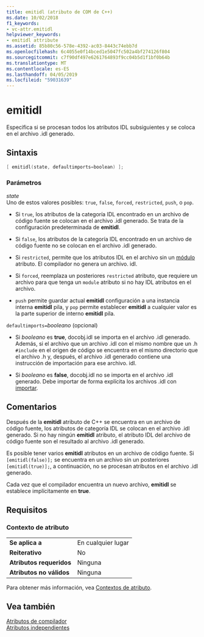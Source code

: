 ```yaml
---
title: emitidl (atributo de COM de C++)
ms.date: 10/02/2018
f1_keywords:
- vc-attr.emitidl
helpviewer_keywords:
- emitidl attribute
ms.assetid: 85b80c56-578e-4392-ac03-8443c74ebb7d
ms.openlocfilehash: 6c4055e0f14bced1e5047fc502a4bf274126f804
ms.sourcegitcommit: c7f90df497e6261764893f9cc04b5d1f1bf0b64b
ms.translationtype: MT
ms.contentlocale: es-ES
ms.lasthandoff: 04/05/2019
ms.locfileid: "59031639"
---
```

# <a name="emitidl"></a>emitidl

Especifica si se procesan todos los atributos IDL subsiguientes y se coloca en el archivo .idl generado.

## <a name="syntax"></a>Sintaxis

```cpp
[ emitidl(state, defaultimports=boolean) ];
```

### <a name="parameters"></a>Parámetros

*state*<br/>
Uno de estos valores posibles: `true`, `false`, `forced`, `restricted`, `push`, o `pop`.

- Si `true`, los atributos de la categoría IDL encontrado en un archivo de código fuente se colocan en el archivo .idl generado. Se trata de la configuración predeterminada de **emitidl**.

- Si `false`, los atributos de la categoría IDL encontrado en un archivo de código fuente no se colocan en el archivo .idl generado.

- Si `restricted`, permite que los atributos IDL en el archivo sin un [módulo](module-cpp.md) atributo. El compilador no genera un archivo. idl.

- Si `forced`, reemplaza un posteriores `restricted` atributo, que requiere un archivo para que tenga un `module` atributo si no hay IDL atributos en el archivo.

- `push` permite guardar actual **emitidl** configuración a una instancia interna **emitidl** pila, y `pop` permite establecer **emitidl** a cualquier valor es la parte superior de interno **emitidl** pila.

`defaultimports=`*booleano* \(opcional)

- Si *booleano* es **true**, docobj.idl se importa en el archivo .idl generado. Además, si el archivo que un archivo .idl con el mismo nombre que un .h `#include` en el origen de código se encuentra en el mismo directorio que el archivo .h y, después, el archivo .idl generado contiene una instrucción de importación para ese archivo. idl.

- Si *booleano* es **false**, docobj.idl no se importa en el archivo .idl generado. Debe importar de forma explícita los archivos .idl con [importar](import.md).

## <a name="remarks"></a>Comentarios

Después de la **emitidl** atributo de C++ se encuentra en un archivo de código fuente, los atributos de categoría IDL se colocan en el archivo .idl generado. Si no hay ningún **emitidl** atributo, el atributo IDL del archivo de código fuente son el resultado al archivo .idl generado.

Es posible tener varios **emitidl** atributos en un archivo de código fuente. Si `[emitidl(false)];` se encuentra en un archivo sin un posteriores `[emitidl(true)];`, a continuación, no se procesan atributos en el archivo .idl generado.

Cada vez que el compilador encuentra un nuevo archivo, **emitidl** se establece implícitamente en **true**.

## <a name="requirements"></a>Requisitos

### <a name="attribute-context"></a>Contexto de atributo

|||
|-|-|
|**Se aplica a**|En cualquier lugar|
|**Reiterativo**|No|
|**Atributos requeridos**|Ninguna|
|**Atributos no válidos**|Ninguna|

Para obtener más información, vea [Contextos de atributo](cpp-attributes-com-net.md#contexts).

## <a name="see-also"></a>Vea también

[Atributos de compilador](compiler-attributes.md)<br/>
[Atributos independientes](stand-alone-attributes.md)
